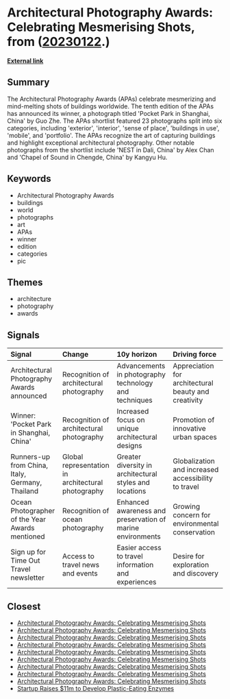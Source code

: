 # __Architectural Photography Awards: Celebrating Mesmerising Shots__, from ([20230122](https://kghosh.substack.com/p/20230122).)

__[External link](https://www.timeout.com/news/this-is-officially-the-best-architecture-photo-of-the-year-122222)__



## Summary

The Architectural Photography Awards (APAs) celebrate mesmerizing and mind-melting shots of buildings worldwide. The tenth edition of the APAs has announced its winner, a photograph titled 'Pocket Park in Shanghai, China' by Guo Zhe. The APAs shortlist featured 23 photographs split into six categories, including 'exterior', 'interior', 'sense of place', 'buildings in use', 'mobile', and 'portfolio'. The APAs recognize the art of capturing buildings and highlight exceptional architectural photography. Other notable photographs from the shortlist include 'NEST in Dali, China' by Alex Chan and 'Chapel of Sound in Chengde, China' by Kangyu Hu.

## Keywords

* Architectural Photography Awards
* buildings
* world
* photographs
* art
* APAs
* winner
* edition
* categories
* pic

## Themes

* architecture
* photography
* awards

## Signals

| Signal                                          | Change                                             | 10y horizon                                                | Driving force                                        |
|:------------------------------------------------|:---------------------------------------------------|:-----------------------------------------------------------|:-----------------------------------------------------|
| Architectural Photography Awards announced      | Recognition of architectural photography           | Advancements in photography technology and techniques      | Appreciation for architectural beauty and creativity |
| Winner: 'Pocket Park in Shanghai, China'        | Recognition of architectural photography           | Increased focus on unique architectural designs            | Promotion of innovative urban spaces                 |
| Runners-up from China, Italy, Germany, Thailand | Global representation in architectural photography | Greater diversity in architectural styles and locations    | Globalization and increased accessibility to travel  |
| Ocean Photographer of the Year Awards mentioned | Recognition of ocean photography                   | Enhanced awareness and preservation of marine environments | Growing concern for environmental conservation       |
| Sign up for Time Out Travel newsletter          | Access to travel news and events                   | Easier access to travel information and experiences        | Desire for exploration and discovery                 |

## Closest

* [Architectural Photography Awards: Celebrating Mesmerising Shots](69ac5a2641a2485bc782c70c7d2ff09c)
* [Architectural Photography Awards: Celebrating Mesmerising Shots](69ac5a2641a2485bc782c70c7d2ff09c)
* [Architectural Photography Awards: Celebrating Mesmerising Shots](69ac5a2641a2485bc782c70c7d2ff09c)
* [Architectural Photography Awards: Celebrating Mesmerising Shots](69ac5a2641a2485bc782c70c7d2ff09c)
* [Architectural Photography Awards: Celebrating Mesmerising Shots](69ac5a2641a2485bc782c70c7d2ff09c)
* [Architectural Photography Awards: Celebrating Mesmerising Shots](69ac5a2641a2485bc782c70c7d2ff09c)
* [Architectural Photography Awards: Celebrating Mesmerising Shots](69ac5a2641a2485bc782c70c7d2ff09c)
* [Architectural Photography Awards: Celebrating Mesmerising Shots](69ac5a2641a2485bc782c70c7d2ff09c)
* [Architectural Photography Awards: Celebrating Mesmerising Shots](69ac5a2641a2485bc782c70c7d2ff09c)
* [Startup Raises $11m to Develop Plastic-Eating Enzymes](d2a5e5d3dad76d8880d6d322b26a8ab9)